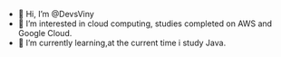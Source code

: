 - 👋 Hi, I’m @DevsViny
- 👀 I’m interested in cloud computing, studies completed on AWS and Google Cloud.
- 🌱 I’m currently learning,at the current time i study Java.

<!---
DevsViny/DevsViny is a ✨ special ✨ repository because its `README.md` (this file) appears on your GitHub profile.
You can click the Preview link to take a look at your changes.
--->
